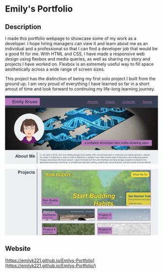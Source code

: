 # Emily's Portfolio

## Description

I made this portfolio webpage to showcase some of my work as a developer. I hope hiring managers can view it and learn about me as an individual and a professional so that I can find a developer job that would be a good fit for me. With HTML and CSS, I have made a responsive web design using flexbox and media queries, as well as sharing my story and projects I have worked on. Flexbox is an extremely useful way to fill space aesthetically across a wide range of screen sizes.

This project has the distinction of being my first solo project I built from the ground up. I am very proud of everything I have learned so far in a short amout of time and look forward to continuing my life-long learning journey.

![Emily's Portfolio header and hero with subtitle and avatar](assets/images/Portfolio-hero.png)

![Emily's Porfolio projects section with images and titles of five projects](assets/images/Portfolio-projects.png)

## Website
[https://emilyk221.github.io/Emilys-Portfolio](https://emilyk221.github.io/Emilys-Portfolio/)